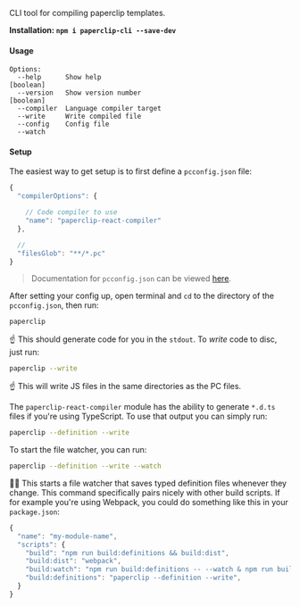 CLI tool for compiling paperclip templates.

**Installation: `npm i paperclip-cli --save-dev`**

#### Usage

```
Options:
  --help      Show help                                                [boolean]
  --version   Show version number                                      [boolean]
  --compiler  Language compiler target
  --write     Write compiled file
  --config    Config file
  --watch
```

#### Setup

The easiest way to get setup is to first define a `pcconfig.json` file:

```javascript
{
  "compilerOptions": {

    // Code compiler to use
    "name": "paperclip-react-compiler"
  },

  //
  "filesGlob": "**/*.pc"
}
```

> Documentation for `pcconfig.json` can be viewed [here](../../documentation/Paperclip%20Config).

After setting your config up, open terminal and `cd` to the directory of the `pcconfig.json`, then run:

```bash
paperclip
```

☝️ This should generate code for you in the `stdout`. To _write_ code to disc, just run:

```bash
paperclip --write
```

☝️ This will write JS files in the same directories as the PC files.

The `paperclip-react-compiler` module has the ability to generate `*.d.ts` files if you're using TypeScript. To use that output you can simply run:

```bash
paperclip --definition --write
```

To start the file watcher, you can run:

```bash
paperclip --definition --write --watch
```

☝🏻 This starts a file watcher that saves typed definition files whenever they change. This command specifically pairs nicely with other build scripts. If for example you're using Webpack, you could do something like this in your `package.json`:

```javascript
{
  "name": "my-module-name",
  "scripts": {
    "build": "npm run build:definitions && build:dist",
    "build:dist": "webpack",
    "build:watch": "npm run build:definitions -- --watch & npm run build:dist -- --watch",
    "build:definitions": "paperclip --definition --write",
  }
}
```


